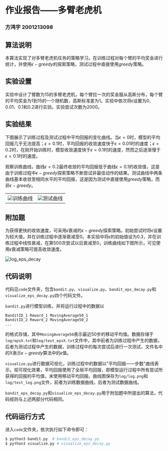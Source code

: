 # 作业报告——多臂老虎机

### 方鸿宇 2001213098



## 算法说明

本算法实现了对多臂老虎机任务的策略学习。在训练过程对每个臂的平均奖金进行统计，并使用$\epsilon-greedy$的探索策略，测试过程中直接使用$greedy$策略。



## 实验设置

实验中设计了臂数为15的多臂老虎机，每个臂拉一次的奖金服从高斯分布，每个臂的平均奖金为1到15的一个随机数，高斯标准差为1。实验中依次将$\epsilon$设置为0、0.01、0.1和0.2进行实验。实验尝试次数为2000。



## 实验结果

下图展示了训练过程及测试过程中平均回报的变化曲线。当$\epsilon=0$时，模型的平均回报几乎无法提高；$\epsilon=0.1$时，平均回报的收敛速度快于$\epsilon=0.01$时的速度；$\epsilon=0.2$时，在刚开始训练时，模型收敛速度快于$\epsilon=0.1$时的速度，然而之后逐渐慢于$\epsilon=0.1$时的速度。

观察训练曲线，曲线$\epsilon=0.2$最终收敛的平均回报低于曲线$\epsilon=0.1$的收敛值，这是由于训练过程中$\epsilon-greedy$探索策略不断尝试非最佳动作的结果。测试曲线中两条曲线基本收敛至相同水平的平均回报，这是因为测试中直接使用$greedy$策略，而非$\epsilon-greedy$。

<table>
  <tr>
    <td><center><img src="/Users/fanghongyu/Desktop/Black_Hole/material/I_love_study/课程/研究生/强化学习理论及应用/第二次作业/log/log.png">训练曲线</center></td>
    <td><center><img src="/Users/fanghongyu/Desktop/Black_Hole/material/I_love_study/课程/研究生/强化学习理论及应用/第二次作业/log/test_log.png">测试曲线</center></td>
  </tr>
</table>


## 附加题

为获得更快的收敛速度，可采用$\epsilon$衰减的$\epsilon-greedy$探索策略。初始尝试时将$\epsilon$设置为较大值，并在训练过程中逐渐衰减至0。本实验中将$\epsilon$的初始值设为0.3，并在训练过程中线性衰减，在第500次尝试以后衰减至0，训练曲线如下图所示，可见使用$\epsilon$衰减策略可提高收敛速度。

![log_eps_decay](/Users/fanghongyu/Desktop/Black_Hole/material/I_love_study/课程/研究生/强化学习理论及应用/第二次作业/log/log_eps_decay.png)




## 代码说明

代码见`code`文件夹，包含`bandit.py`、`visualize.py`、`bandit_eps_decay.py`和`visualize_eps_decay.py`四个代码文件。

`bandit.py`进行模型训练，并将运行过程中的数据以

```
BanditID_1 Reward_1 MovingAverage50_1
BanditID_2 Reward_2 MovingAverage50_2
...
```

的格式存储，其中`MovingAverage50`表示最近50步的移动平均值。数据存储于`log/epsX.txt`和`log/test_epsX.txt`文件中，其中前者为训练过程中产生的数据，后者为测试过程中产生的数据，训练过程中的每次尝试后进行一次测试，文件名中的X表示$\epsilon-greedy$算法中的$\epsilon$值。

`visualize.py`进行数据可视化，训练过程中的数据以"平均回报——步数"曲线表示。视可视化效果，平均回报使用了全局平均回报，即模型运行过程中所有尝试所获得的回报的平均值，未使用移动平均回报。曲线图保存为`log/log.png`和`log/test_log.png`文件，前者为训练数据曲线，后者为测试数据曲线。

`bandit_eps_decay.py`和`visualize_eps_decay.py`用于附加题中所提出的算法，代码规则与上述两部分代码相同。



## 代码运行方式

进入`code`文件夹，依次执行如下命令即可：

```bash
$ python3 bandit.py  # bandit_eps_decay.py 
$ python3 visualize.py # visualize_eps_decay.py 
```

